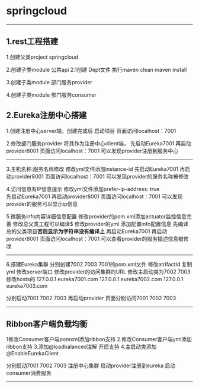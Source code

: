 # springcloud

-------------------

## 1.rest工程搭建

1.创建父类project springcloud

2.创建子类module 公共api
2.1创建 Dept文件 执行maven clean maven install

3.创建子类module 部门服务provider

4.创建子类module 部门服务consumer

## 2.Eureka注册中心搭建

1.创建注册中心server端，创建完成后 启动项目
页面访问localhost：7001

2.修改部门服务provider 将其作为注册中心client端，
先启动Eureka7001 再启动provider8001 页面访问localhost：7001 可以发现provider注册到服务中心

--------------------------------
3.主机名称:服务名称修改
修改yml文件添加instance-id 
先启动Eureka7001 再启动provider8001 页面访问localhost：7001 可以发现provider的服务名称被修改

4.访问信息有IP信息提示
修改yml文件添加prefer-ip-address: true   
先启动Eureka7001 再启动provider8001 页面访问localhost：7001 可以发现provider的服务可以显示ip信息

5.微服务info内容详细信息配置
修改provider的pom.xml添加actuator监控信息完善 
修改总父类工程可以编译$
修改provider的yml 添加配置info配置信息
先编译总的父类项目**否则显示为字符串没有编译上**
再启动Eureka7001 再启动provider8001 页面访问localhost：7001 可以查看provider的服务描述信息被修改

---------------------------------------

6.搭建Eureka集群 分别创建7002 7003
7001的pom.xml文件 修改atrifactId 
复制yml 修改server端口
修改provider的访问集群的URL
修改主启动类为7002 7003
修改hosts的
127.0.0.1  eureka7001.com
127.0.0.1  eureka7002.com
127.0.0.1  eureka7003.com

分别启动7001 7002 7003 
再启动provider 页面分别访问7001 7002 7003

-----------------------

## Ribbon客户端负载均衡

1修改Consumer客户端pomxml添加ribbon支持
2.修改Consumer客户端yml添加ribbon支持
3.添加@loadbalanced注解 开启支持
4.主启动类添加@EnableEurekaClient

分别启动7001 7002 7003 注册中心集群
启动provider注册到eureka
启动consumer消费服务

----------------------------







